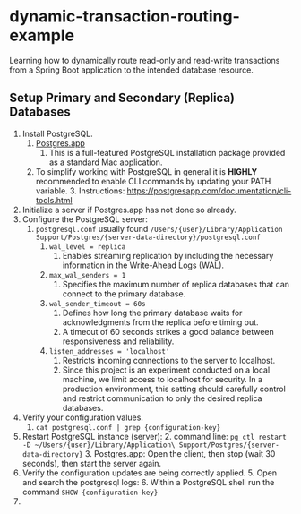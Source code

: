 # dynamic-transaction-routing-example
Learning how to dynamically route read-only and read-write transactions from a Spring Boot application to the intended database resource.

## Setup Primary and Secondary (Replica) Databases

1. Install PostgreSQL.
    1. [Postgres.app](https://postgresapp.com/)
        1. This is a full-featured PostgreSQL installation package provided as a standard Mac application.
    2. To simplify working with PostgreSQL in general it is **HIGHLY** recommended to enable CLI commands by updating your PATH variable.
       3. Instructions: https://postgresapp.com/documentation/cli-tools.html
1. Initialize a server if Postgres.app has not done so already.
1. Configure the PostgreSQL server: 
   1. `postgresql.conf` usually found `/Users/{user}/Library/Application Support/Postgres/{server-data-directory}/postgresql.conf`
       1. `wal_level = replica`
           1. Enables streaming replication by including the necessary information in the Write-Ahead Logs (WAL).
       1. `max_wal_senders = 1`
           1. Specifies the maximum number of replica databases that can connect to the primary database.
       1. `wal_sender_timeout = 60s`
           1. Defines how long the primary database waits for acknowledgments from the replica before timing out.
           1. A timeout of 60 seconds strikes a good balance between responsiveness and reliability.
       1. `listen_addresses = 'localhost'`
           1. Restricts incoming connections to the server to localhost.
           1. Since this project is an experiment conducted on a local machine, we limit access to localhost for security. In a production environment, this setting should carefully control and restrict communication to only the desired replica databases.
1. Verify your configuration values.
   1. `cat postgresql.conf | grep {configuration-key}`
1. Restart PostgreSQL instance (server):
   2. command line: `pg_ctl restart -D ~/Users/{user}/Library/Application\ Support/Postgres/{server-data-directory}`
   3. Postgres.app: Open the client, then stop (wait 30 seconds), then start the server again.
4. Verify the configuration updates are being correctly applied.
   5. Open and search the postgresql logs:
      6. Within a PostgreSQL shell run the command `SHOW {configuration-key}`
7. 